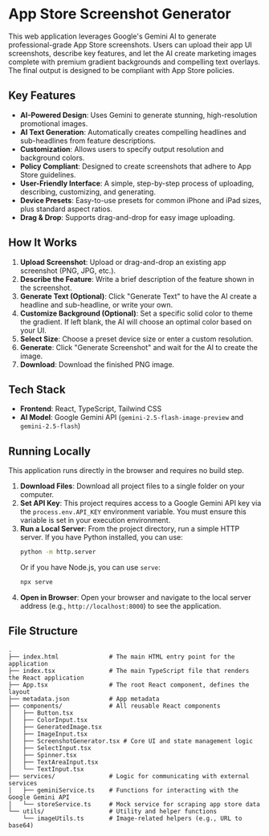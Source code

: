 # App Store Screenshot Generator

This web application leverages Google's Gemini AI to generate professional-grade App Store screenshots. Users can upload their app UI screenshots, describe key features, and let the AI create marketing images complete with premium gradient backgrounds and compelling text overlays. The final output is designed to be compliant with App Store policies.

## Key Features

-   **AI-Powered Design**: Uses Gemini to generate stunning, high-resolution promotional images.
-   **AI Text Generation**: Automatically creates compelling headlines and sub-headlines from feature descriptions.
-   **Customization**: Allows users to specify output resolution and background colors.
-   **Policy Compliant**: Designed to create screenshots that adhere to App Store guidelines.
-   **User-Friendly Interface**: A simple, step-by-step process of uploading, describing, customizing, and generating.
-   **Device Presets**: Easy-to-use presets for common iPhone and iPad sizes, plus standard aspect ratios.
-   **Drag & Drop**: Supports drag-and-drop for easy image uploading.

## How It Works

1.  **Upload Screenshot**: Upload or drag-and-drop an existing app screenshot (PNG, JPG, etc.).
2.  **Describe the Feature**: Write a brief description of the feature shown in the screenshot.
3.  **Generate Text (Optional)**: Click "Generate Text" to have the AI create a headline and sub-headline, or write your own.
4.  **Customize Background (Optional)**: Set a specific solid color to theme the gradient. If left blank, the AI will choose an optimal color based on your UI.
5.  **Select Size**: Choose a preset device size or enter a custom resolution.
6.  **Generate**: Click "Generate Screenshot" and wait for the AI to create the image.
7.  **Download**: Download the finished PNG image.

## Tech Stack

-   **Frontend**: React, TypeScript, Tailwind CSS
-   **AI Model**: Google Gemini API (`gemini-2.5-flash-image-preview` and `gemini-2.5-flash`)

## Running Locally

This application runs directly in the browser and requires no build step.

1.  **Download Files**: Download all project files to a single folder on your computer.
2.  **Set API Key**: This project requires access to a Google Gemini API key via the `process.env.API_KEY` environment variable. You must ensure this variable is set in your execution environment.
3.  **Run a Local Server**: From the project directory, run a simple HTTP server. If you have Python installed, you can use:
    ```bash
    python -m http.server
    ```
    Or if you have Node.js, you can use `serve`:
    ```bash
    npx serve
    ```
4.  **Open in Browser**: Open your browser and navigate to the local server address (e.g., `http://localhost:8000`) to see the application.

## File Structure

```
.
├── index.html              # The main HTML entry point for the application
├── index.tsx               # The main TypeScript file that renders the React application
├── App.tsx                 # The root React component, defines the layout
├── metadata.json           # App metadata
├── components/             # All reusable React components
│   ├── Button.tsx
│   ├── ColorInput.tsx
│   ├── GeneratedImage.tsx
│   ├── ImageInput.tsx
│   ├── ScreenshotGenerator.tsx # Core UI and state management logic
│   ├── SelectInput.tsx
│   ├── Spinner.tsx
│   ├── TextAreaInput.tsx
│   └── TextInput.tsx
├── services/               # Logic for communicating with external services
│   ├── geminiService.ts    # Functions for interacting with the Google Gemini API
│   └── storeService.ts     # Mock service for scraping app store data
└── utils/                  # Utility and helper functions
    └── imageUtils.ts       # Image-related helpers (e.g., URL to base64)
```
